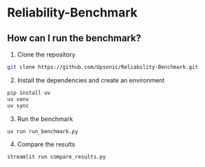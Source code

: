 # Reliability-Benchmark

## How can I run the benchmark?

1. Clone the repository

```bash
git clone https://github.com/Upsonic/Reliability-Benchmark.git
```

2. Install the dependencies and create an environment

```bash
pip install uv
uv venv
uv sync
```

3. Run the benchmark

```bash
uv run run_benchmark.py
```

4. Compare the results

```bash
streamlit run compare_results.py
```




